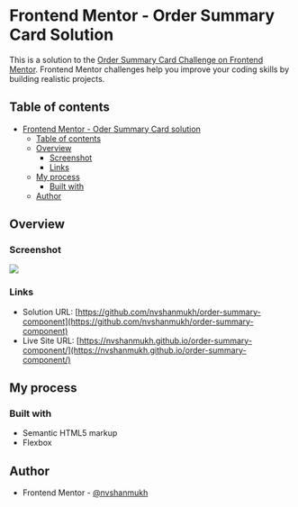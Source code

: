 # Frontend Mentor - Order Summary Card Solution

This is a solution to the [Order Summary Card Challenge on Frontend Mentor](https://www.frontendmentor.io/challenges/order-summary-component-QlPmajDUj). Frontend Mentor challenges help you improve your coding skills by building realistic projects. 

## Table of contents

- [Frontend Mentor - Oder Summary Card solution](#frontend-mentor---order-summary-card-component-solution)
  - [Table of contents](#table-of-contents)
  - [Overview](#overview)
    - [Screenshot](#screenshot)
    - [Links](#links)
  - [My process](#my-process)
    - [Built with](#built-with)
  - [Author](#author)


## Overview

### Screenshot

![](./images/Screenshot.png)


### Links

- Solution URL: [https://github.com/nvshanmukh/order-summary-component](https://github.com/nvshanmukh/order-summary-component)
- Live Site URL: [https://nvshanmukh.github.io/order-summary-component/](https://nvshanmukh.github.io/order-summary-component/)

## My process

### Built with

- Semantic HTML5 markup
- Flexbox

## Author

- Frontend Mentor - [@nvshanmukh](https://www.frontendmentor.io/profile/nvshanmukh)
